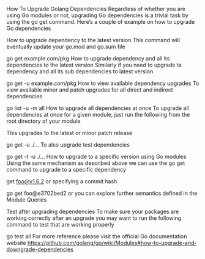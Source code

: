 How To Upgrade Golang Dependencies
Regardless of whether you are using Go modules or not, upgrading Go dependencies is a trivial task by using the go get command. Here’s a couple of example on how to upgrade Go dependencies


How to upgrade dependency to the latest version
This command will eventually update your go.mod and go.sum file

go get example.com/pkg
How to upgrade dependency and all its dependencies to the latest version
Similarly if you need to upgrade ta dependency and all its sub dependencies to latest version

go get -u example.com/pkg
How to view available dependency upgrades
To view available minor and patch upgrades for all direct and indirect dependencies

go list -u -m all
How to upgrade all dependencies at once
To upgrade all dependencies at once for a given module, just run the following from the root directory of your module

This upgrades to the latest or minor patch release

go get -u ./...
To also upgrade test dependencies

go get -t -u ./...
How to upgrade to a specific version using Go modules
Using the same mechanism as described above we can use the go get command to upgrade to a specific dependency

get foo@v1.6.2
or specifying a commit hash

go get foo@e3702bed2
or you can explore further semantics defined in the Module Queries

Test after upgrading dependencies
To make sure your packages are working correctly after an upgrade you may want to run the following command to test that are working properly

go test all
For more reference please visit the official Go documentation website https://github.com/golang/go/wiki/Modules#how-to-upgrade-and-downgrade-dependencies
